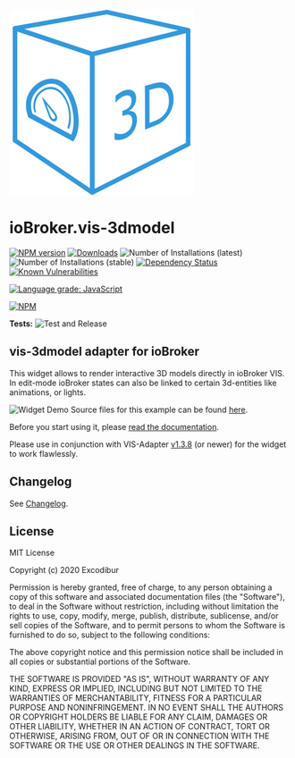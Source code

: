![Logo](admin/vis-3dmodel.png)
# ioBroker.vis-3dmodel

[![NPM version](http://img.shields.io/npm/v/iobroker.vis-3dmodel.svg)](https://www.npmjs.com/package/iobroker.vis-3dmodel)
[![Downloads](https://img.shields.io/npm/dm/iobroker.vis-3dmodel.svg)](https://www.npmjs.com/package/iobroker.vis-3dmodel)
![Number of Installations (latest)](http://iobroker.live/badges/vis-3dmodel-installed.svg)
![Number of Installations (stable)](http://iobroker.live/badges/vis-3dmodel-stable.svg)
[![Dependency Status](https://img.shields.io/david/Excodibur/iobroker.vis-3dmodel.svg)](https://david-dm.org/Excodibur/iobroker.vis-3dmodel)
[![Known Vulnerabilities](https://snyk.io/test/github/Excodibur/ioBroker.vis-3dmodel/badge.svg)](https://snyk.io/test/github/Excodibur/ioBroker.vis-3dmodel)

[![Language grade: JavaScript](https://img.shields.io/lgtm/grade/javascript/g/Excodibur/ioBroker.vis-3dmodel.svg?logo=lgtm&logoWidth=18)](https://lgtm.com/projects/g/Excodibur/ioBroker.vis-3dmodel/context:javascript)

[![NPM](https://nodei.co/npm/iobroker.vis-3dmodel.png?downloads=true)](https://nodei.co/npm/iobroker.vis-3dmodel/)

**Tests:** ![Test and Release](https://github.com/Excodibur/ioBroker.vis-3dmodel/workflows/Test%20and%20Release/badge.svg)

## vis-3dmodel adapter for ioBroker

This widget allows to render interactive 3D models directly in ioBroker VIS. In edit-mode ioBroker states can also be linked to certain 3d-entities like animations, or lights.

![Widget Demo](doc/media/clips/3dmodel_demo.gif)
Source files for this example can be found [here](examples/house).

Before you start using it, please [read the documentation](https://excodibur.github.io/ioBroker.vis-3dmodel/latest/index.html).

Please use in conjunction with VIS-Adapter [v1.3.8](https://github.com/ioBroker/ioBroker.vis/tree/v1.3.8) (or newer) for the widget to work flawlessly.
## Changelog
See [Changelog](https://github.com/Excodibur/ioBroker.vis-3dmodel/blob/master/CHANGELOG.md).

## License
MIT License

Copyright (c) 2020 Excodibur

Permission is hereby granted, free of charge, to any person obtaining a copy
of this software and associated documentation files (the "Software"), to deal
in the Software without restriction, including without limitation the rights
to use, copy, modify, merge, publish, distribute, sublicense, and/or sell
copies of the Software, and to permit persons to whom the Software is
furnished to do so, subject to the following conditions:

The above copyright notice and this permission notice shall be included in all
copies or substantial portions of the Software.

THE SOFTWARE IS PROVIDED "AS IS", WITHOUT WARRANTY OF ANY KIND, EXPRESS OR
IMPLIED, INCLUDING BUT NOT LIMITED TO THE WARRANTIES OF MERCHANTABILITY,
FITNESS FOR A PARTICULAR PURPOSE AND NONINFRINGEMENT. IN NO EVENT SHALL THE
AUTHORS OR COPYRIGHT HOLDERS BE LIABLE FOR ANY CLAIM, DAMAGES OR OTHER
LIABILITY, WHETHER IN AN ACTION OF CONTRACT, TORT OR OTHERWISE, ARISING FROM,
OUT OF OR IN CONNECTION WITH THE SOFTWARE OR THE USE OR OTHER DEALINGS IN THE
SOFTWARE.